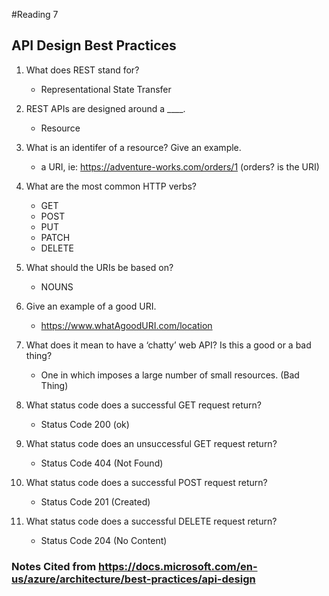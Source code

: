 #Reading 7

## API Design Best Practices

1. What does REST stand for?
    - Representational State Transfer

2. REST APIs are designed around a ____.
    - Resource

3. What is an identifer of a resource? Give an example.
    - a URI, ie: https://adventure-works.com/orders/1  (orders? is the URI)

4. What are the most common HTTP verbs?
    - GET
    - POST
    - PUT
    - PATCH
    - DELETE

5. What should the URIs be based on?
    - NOUNS

6. Give an example of a good URI.
    - https://www.whatAgoodURI.com/location

7. What does it mean to have a ‘chatty’ web API? Is this a good or a bad thing?
    - One in which imposes a large number of small resources. (Bad Thing)

8. What status code does a successful GET request return?
    - Status Code 200 (ok)

9. What status code does an unsuccessful GET request return?
    - Status Code 404 (Not Found)

10. What status code does a successful POST request return?
    - Status Code 201 (Created)

11. What status code does a successful DELETE request return?
    - Status Code 204 (No Content)

### Notes Cited from https://docs.microsoft.com/en-us/azure/architecture/best-practices/api-design
